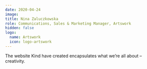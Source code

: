 ```yaml
---
date: 2020-04-24
image: 
title: Nina Zaluczkowska
role: Communications, Sales & Marketing Manager, Artswork
hidden: false
logo:
  name: Artswork
  icon: logo-artswork
---
```



The website Kind have created encapsulates what we’re all about – creativity.